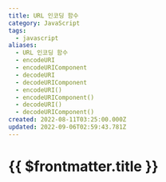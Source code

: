 ```yaml
---
title: URL 인코딩 함수
category: JavaScript
tags:
  - javascript
aliases:
  - URL 인코딩 함수
  - encodeURI
  - encodeURIComponent
  - decodeURI
  - decodeURIComponent
  - encodeURI()
  - encodeURIComponent()
  - decodeURI()
  - decodeURIComponent()
created: 2022-08-11T03:25:00.000Z
updated: 2022-09-06T02:59:43.781Z
---
```


# {{ $frontmatter.title }}
